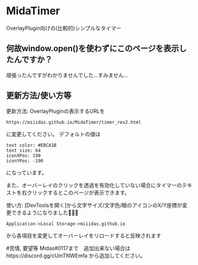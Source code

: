 # MidaTimer
OverlayPlugin向けの(比較的)シンプルなタイマー



## 何故window.open()を使わずにこのページを表示したんですか？
頑張ったんですがわかりませんでした...すみません...



## 更新方法/使い方等
更新方法:
OverlayPluginの表示するURLを
```
https://miiidas.github.io/MidaTimer/timer_rev2.html
```
に変更してください。
デフォルトの値は
```
text color: #EBCA1B
text size: 64
iconXPos: 190
iconYPos: -190
```
になっています。

また、オーバーレイのクリックを透過を有効化していない場合にタイマーのテキストを右クリックするとこのページが表示できます。

使い方:
[DevToolsを開く]から文字サイズ/文字色/眼のアイコンのX/Y座標が変更できるようになりました👏👏👏
```
Application->Local Storage->miiidas.github.io
```
から各項目を変更してオーバーレイをリロードすると反映されます

#苦情, 要望等
Midas#0117まで　追加出来ない場合はhttps://discord.gg/cUmTNWEmfa から追加してください。
